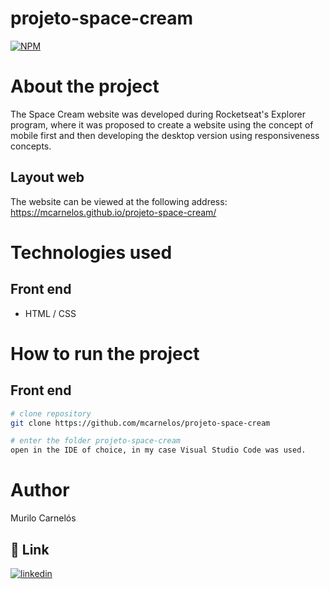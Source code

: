 # projeto-space-cream
[![NPM](https://img.shields.io/npm/l/react)](https://github.com/mcarnelos/projeto-space-cream/new/master/LICENSE)

# About the project

The Space Cream website was developed during Rocketseat's Explorer program, where it was proposed to create a website using the concept of mobile first and then developing the desktop version using responsiveness concepts.

## Layout web
The website can be viewed at the following address: 
https://mcarnelos.github.io/projeto-space-cream/

# Technologies used
## Front end
- HTML / CSS

# How to run the project

## Front end

```bash
# clone repository
git clone https://github.com/mcarnelos/projeto-space-cream

# enter the folder projeto-space-cream
open in the IDE of choice, in my case Visual Studio Code was used.
```

# Author

Murilo Carnelós

## 🔗 Link
[![linkedin](https://img.shields.io/badge/linkedin-0A66C2?style=for-the-badge&logo=linkedin&logoColor=white)](https://www.linkedin.com/in/murilo-carnel%C3%B3s/)
